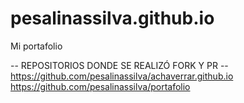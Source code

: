 # pesalinassilva.github.io
Mi portafolio

-- REPOSITORIOS DONDE SE REALIZÓ FORK Y PR --
https://github.com/pesalinassilva/achaverrar.github.io
https://github.com/pesalinassilva/portafolio
